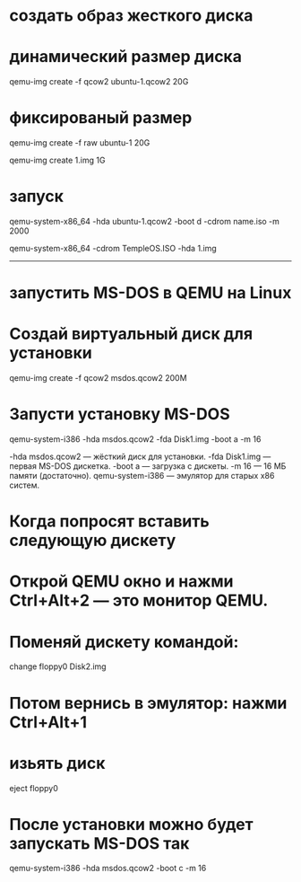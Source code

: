 # создать образ жесткого диска
# динамический размер диска
qemu-img create -f qcow2 ubuntu-1.qcow2 20G
# фиксированый размер
qemu-img create -f raw ubuntu-1 20G

qemu-img create 1.img 1G

# запуск
qemu-system-x86_64 -hda ubuntu-1.qcow2 -boot d -cdrom name.iso -m 2000

qemu-system-x86_64 -cdrom TempleOS.ISO -hda 1.img

---------------------------
# запустить MS-DOS в QEMU на Linux
# Создай виртуальный диск для установки
qemu-img create -f qcow2 msdos.qcow2 200M

# Запусти установку MS-DOS
qemu-system-i386 -hda msdos.qcow2 -fda Disk1.img -boot a -m 16

-hda msdos.qcow2 — жёсткий диск для установки.
-fda Disk1.img — первая MS-DOS дискетка.
-boot a — загрузка с дискеты.
-m 16 — 16 МБ памяти (достаточно).
qemu-system-i386 — эмулятор для старых x86 систем.

# Когда попросят вставить следующую дискету
# Открой QEMU окно и нажми Ctrl+Alt+2 — это монитор QEMU.
# Поменяй дискету командой:
change floppy0 Disk2.img
# Потом вернись в эмулятор: нажми Ctrl+Alt+1

# изьять диск
eject floppy0

# После установки можно будет запускать MS-DOS так
qemu-system-i386 -hda msdos.qcow2 -boot c -m 16








